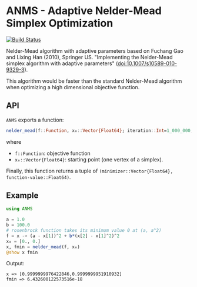 # ANMS - Adaptive Nelder-Mead Simplex Optimization

[![Build Status](https://travis-ci.org/bicycle1885/ANMS.jl.svg?branch=master)](https://travis-ci.org/bicycle1885/ANMS.jl)

Nelder-Mead algorithm with adaptive parameters based on Fuchang Gao and Lixing Han (2010), Springer US. "Implementing the Nelder-Mead simplex algorithm with adaptive parameters" ([doi:10.1007/s10589-010-9329-3](http://link.springer.com/article/10.1007/s10589-010-9329-3)).

This algorithm would be faster than the standard Nelder-Mead algorithm when optimizing a high dimensional objective function.

## API

`ANMS` exports a function:

```julia
nelder_mead(f::Function, x₀::Vector{Float64}; iteration::Int=1_000_000, ftol::Float64=1.0e-8, xtol::Float64=1.0e-8)
```

where

* `f::Function`: objective function
* `x₀::Vector{Float64}`: starting point (one vertex of a simplex).

Finally, this function returns a tuple of `(minimizer::Vector{Float64}, function-value::Float64)`.


## Example

```julia
using ANMS

a = 1.0
b = 100.0
# rosenbrock function takes its minimum value 0 at (a, a^2)
f = x -> (a - x[1])^2 + b*(x[2] - x[1]^2)^2
x₀ = [0., 0.]
x, fmin = nelder_mead(f, x₀)
@show x fmin
```

Output:

    x => [0.9999999976422846,0.9999999951910932]
    fmin => 6.432600122573516e-18
